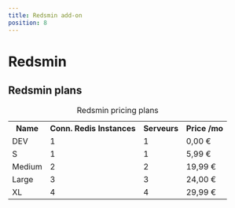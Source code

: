 ```yaml
---
title: Redsmin add-on
position: 8
---
```


# Redsmin

## Redsmin plans

<table class="table table-bordered table-striped dataTable"><caption>Redsmin pricing plans</caption>
<tr>
<th>Name</th>
<th>Conn. Redis Instances</th>
<th>Serveurs</th>
<th>Price /mo</th>
</tr>
<tr>
<td class="cc-col__price "><span class="label cc-label__price label-info">DEV</span></td>
<td>1</td>
<td>1</td>
<td>0,00 €</td>
</tr>
<tr>
<td class="cc-col__price "><span class="label cc-label__price label-info">S</span></td>
<td>1</td>
<td>1</td>
<td>5,99 €</td>
</tr>
<tr>
<td class="cc-col__price "><span class="label cc-label__price label-info">Medium</span></td>
<td>2</td>
<td>2</td>
<td>19,99 €</td>
</tr>
<tr>
<td class="cc-col__price "><span class="label cc-label__price label-info">Large</span></td>
<td>3</td>
<td>3</td>
<td>24,00 €</td>
</tr>
<tr>
<td class="cc-col__price "><span class="label cc-label__price label-info">XL</span></td>
<td>4</td>
<td>4</td>
<td>29,99 €</td>
</tr>
</table>
